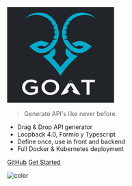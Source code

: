 <!-- _coverpage.md -->

<img src="./logo.png" alt="drawing" width="250"/>

> Generate API's like never before.

- Drag & Drop API generator
- Loopback 4.0, Formio y Typescript
- Define once, use in front and backend
- Full Docker & Kubernetes deployment

[GitHub](https://github.com/goat-io/fluent)
[Get Started](0.1.0/getting-started/installation)

<!-- background color -->

![color](#212428)
